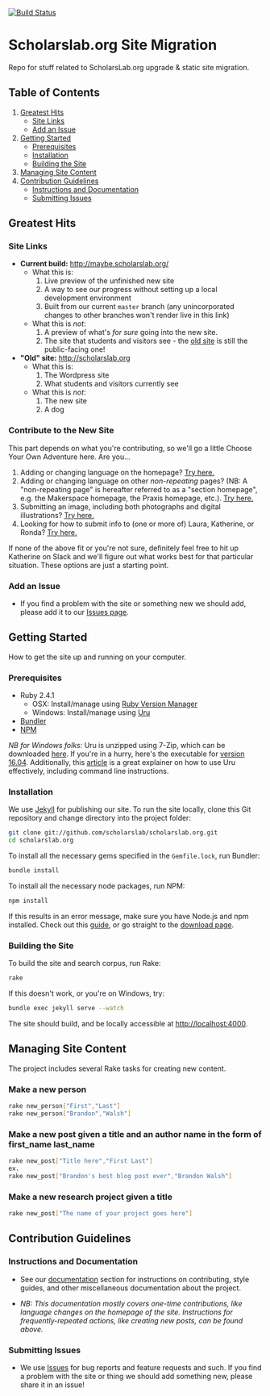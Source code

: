 [![Build Status](https://travis-ci.org/scholarslab/scholarslab.org.svg?branch=master)](https://travis-ci.org/scholarslab/scholarslab.org)
# Scholarslab.org Site Migration

Repo for stuff related to ScholarsLab.org upgrade &amp; static site
migration.

## Table of Contents

1. [Greatest Hits](#greatest-hits)
	* [Site Links](#site-links)
	* [Add an Issue](#add-an-issue)
2. [Getting Started](#getting-started)
	* [Prerequisites](#prerequisites)
	* [Installation](#installation)
	* [Building the Site](#building-the-site)
3. [Managing Site Content](#managing-site-content)
4. [Contribution Guidelines](#contribution-guidelines)
	* [Instructions and Documentation](#instructions-and-documentation)
	* [Submitting Issues](#submitting-issues)

## Greatest Hits

### Site Links

* **Current build:** http://maybe.scholarslab.org/
	* What this is:
		1. Live preview of the unfinished new site
		2. A way to see our progress without setting up a local development environment
		3. Built from our current `master` branch (any unincorporated changes to other branches won't render live in this link)
	* What this is *not*:
		1. A preview of what's *for sure* going into the new site.
		2. The site that students and visitors see - the [old site](http://scholarslab.org) is still the public-facing one!
* **"Old" site:** http://scholarslab.org
	* What this is:
		1. The Wordpress site
		2. What students and visitors currently see
	* What this is *not*:
		1. The new site
		2. A dog

### Contribute to the New Site

This part depends on what you're contributing, so we'll go a little Choose Your Own Adventure here. Are you...

1. Adding or changing language on the homepage? [Try here.](#)
2. Adding or changing language on other *non-repeating* pages? (NB: A "non-repeating page" is hereafter referred to as a "section homepage", e.g. the Makerspace homepage, the Praxis homepage, etc.). [Try here.](#)
3. Submitting an image, including both photographs and digital illustrations? [Try here.](#)
4. Looking for how to submit info to (one or more of) Laura, Katherine, or Ronda? [Try here.](#)

If none of the above fit or you're not sure, definitely feel free to hit up Katherine on Slack and we'll figure out what works best for that particular situation. These options are just a starting point.

### Add an Issue

* If you find a problem with the site or something new we should add, please add it to our [Issues page](https://github.com/scholarslab/scholarslab.org/issues).

## Getting Started

How to get the site up and running on your computer.

### Prerequisites

- Ruby 2.4.1 
	* OSX: Install/manage using [Ruby Version Manager](https://rvm.io/)
	* Windows: Install/manage using [Uru](https://bitbucket.org/jonforums/uru/wiki/Downloads)
- [Bundler](https://bundler.io/)
- [NPM](https://nodejs.org/en/)

*NB for Windows folks:* Uru is unzipped using 7-Zip, which can be downloaded [here](http://www.7-zip.org/download.html). If you're in a hurry, here's the executable for [version 16.04](http://www.7-zip.org/a/7z1604-x64.exe). Additionally, this [article](https://www.neverletdown.net/2015/08/managing-multiple-ruby-versions-with-uru.html) is a great explainer on how to use Uru effectively, including command line instructions.

### Installation

We use [Jekyll](https://jekyllrb.com) for publishing our site. To run the site locally, clone this Git repository and change directory into the project folder:

```bash
git clone git://github.com/scholarslab/scholarslab.org.git
cd scholarslab.org
```

To install all the necessary gems specified in the `Gemfile.lock`, run Bundler:

```bash
bundle install
```

To install all the necessary node packages, run NPM:
```bash
npm install
```
If this results in an error message, make sure you have Node.js and npm installed. Check out this [guide](http://blog.teamtreehouse.com/install-node-js-npm-mac), or go straight to the [download page](https://nodejs.org/en/).

### Building the Site

To build the site and search corpus, run Rake:
```bash
rake
```

If this doesn't work, or you're on Windows, try:
```bash
bundle exec jekyll serve --watch
```

The site should build, and be locally accessible at [http://localhost:4000](http://localhost:4000).

## Managing Site Content

The project includes several Rake tasks for creating new content.

### Make a new person
```bash
rake new_person["First","Last"]
rake new_person["Brandon","Walsh"]
```

### Make a new post given a title and an author name in the form of first_name last_name
```bash
rake new_post["Title here","First Last"]
ex.
rake new_post["Brandon's best blog post ever","Brandon Walsh"]
```

### Make a new research project given a title
```bash
rake new_post["The name of your project goes here"]
```

## Contribution Guidelines

### Instructions and Documentation

* See our [documentation](docs/README.md) section for instructions on contributing, style guides, and other miscellaneous documentation about the project. 

* *NB: This documentation mostly covers one-time contributions, like language changes on the homepage of the site. Instructions for frequently-repeated actions, like creating new posts, can be found above.*

### Submitting Issues

* We use [Issues](https://github.com/scholarslab/scholarslab.org/issues) for bug reports and feature requests and such. If you find a problem with the site or thing we should add something new, please share it in an issue!
